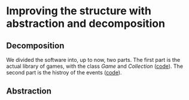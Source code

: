 # Improving the structure with abstraction and decomposition

## Decomposition
We divided the software into, up to now, two parts. The first part is the actual library of games, with the class *Game* and *Collection* ([code](./game_collection.py)). The second part is the histroy of the events ([code](./history.py)). 

## Abstraction